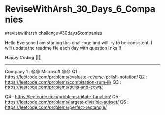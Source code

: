 # ReviseWithArsh_30_Days_6_Companies
#revisewitharsh challenge #30days6companies

Hello Everyone I am starting this challenge and will try to be consistent.
I will update the readme file each day with question links !! 

Happy Coding 🤗😎

-------------------------------------------------------------------------------------------------------------------------------------------------------------

Company 1 : 😎😎 Microsoft 😎😎
Q1 : https://leetcode.com/problems/evaluate-reverse-polish-notation/
Q2 : https://leetcode.com/problems/combination-sum-iii/
Q3 : https://leetcode.com/problems/bulls-and-cows/

Q4 : https://leetcode.com/problems/rotate-function/
Q5 : https://leetcode.com/problems/largest-divisible-subset/
Q6 : https://leetcode.com/problems/perfect-rectangle/
